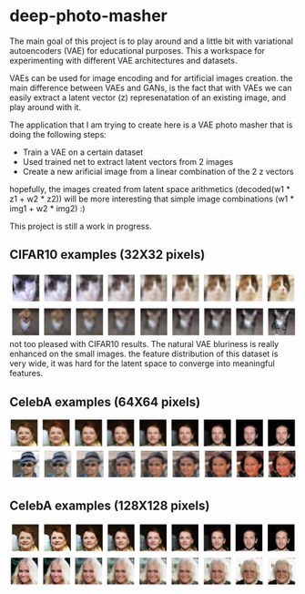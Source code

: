 # deep-photo-masher

The main goal of this project is to play around and a little bit with variational autoencoders (VAE) for educational purposes. This a workspace for experimenting with different VAE architectures and datasets.

VAEs can be used for image encoding and for artificial images creation. the main difference between VAEs and GANs, is the fact that with VAEs we can easily extract a latent vector (z) represenatation of an existing image, and play around with it.

The application that I am trying to create here is a VAE photo masher that is doing the following steps:
* Train a VAE on a certain dataset
* Used trained net to extract latent vectors from 2 images
* Create a new arificial image from a linear combination of the 2 z vectors

hopefully, the images created from latent space arithmetics (decoded(w1 * z1 + w2 * z2)) will be more interesting that simple image combinations (w1 * img1 + w2 * img2) :)

This project is still a work in progress.

## CIFAR10 examples (32X32 pixels)
![Alt text](data/readme_images/cifar10_img1.JPG "2 cats")
![Alt text](data/readme_images/cifar10_img2.JPG "a cat and a small dog")
not too pleased with CIFAR10 results. The natural VAE bluriness is really enhanced on the small images. the feature distribution of this dataset is very wide, it was hard for the latent space to converge into meaningful features.
## CelebA examples (64X64 pixels)
![Alt text](data/readme_images/celebA_img1.JPG "celebA sample 1")
![Alt text](data/readme_images/celebA_img2.JPG "celebA sample 2")

## CelebA examples (128X128 pixels)
![Alt text](data/readme_images/celebA_img3.JPG "celebA sample 3")
![Alt text](data/readme_images/celebA_img4.JPG "celebA sample 4")